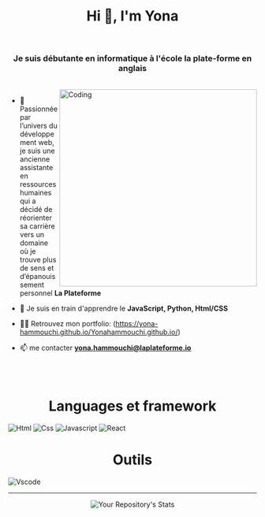 <h1 align="center">Hi 👋, I'm Yona</h1>
<br>
<h3 align="center">Je suis débutante en informatique à l'école la plate-forme en anglais</h3>
<br>
<img align="right" alt="Coding" width="400" src="https://cdn.dribbble.com/users/1162077/screenshots/3848914/programmer.gif">

- 🔭 Passionnée par l’univers du développement web, je suis une ancienne assistante en ressources humaines qui a décidé de réorienter sa carrière vers un domaine où je trouve plus de sens et d’épanouissement personnel
 **La Plateforme**

- 🌱 Je suis en train d'apprendre le **JavaScript, Python, Html/CSS**

- 👨‍💻 Retrouvez mon portfolio: (https://yona-hammouchi.github.io/Yonahammouchi.github.io/)

- 📫 me contacter **yona.hammouchi@laplateforme.io**
<br>
<br>

<h1 align="center">Languages et framework</h1>

![Html](https://img.shields.io/badge/HTML5-E34F26?style=flat&logo=html5&logoColor=white)
![Css](https://img.shields.io/badge/CSS3-1572B6?style=flat&logo=css3&logoColor=white)
![Javascript](https://img.shields.io/badge/JavaScript-323330?style=flat&logo=javascript&logoColor=F7DF1E)
![React](https://badges.aleen42.com/src/react.svg)

<h1 align="center">Outils</h1>

![Vscode](https://img.shields.io/badge/Visual_Studio_Code-0078D4?style=flat&logo=visual%20studio%20code&logoColor=white)

<hr>

<div align="center">
  
 ![Your Repository's Stats](https://github-readme-stats.vercel.app/api/top-langs/?username=yona-hammouchi&theme=white-green)
 
 </div>


